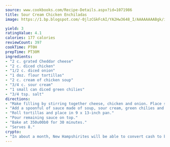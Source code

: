 ```yaml
---
source: www.cookbooks.com/Recipe-Details.aspx?id=1071986
title: Sour Cream Chicken Enchiladas
image: https://1.bp.blogspot.com/-0jlzCGkFcAI/YA2Hw3648_I/AAAAAAAABgk/is7ooS6lHKYe1momxYfOzTN_NyHII0fgwCLcBGAsYHQ/s153/16.png

yield: 3
ratingValue: 4.1
calories: 177 calories
reviewCount: 397
cookTime: PT0H
prepTime: PT30M
ingredients:
- "2 c. grated Cheddar cheese"
- "2 c. diced chicken"
- "1/2 c. diced onion"
- "1 doz. flour tortillas"
- "2 c. cream of chicken soup"
- "3/4 c. sour cream"
- "1 small can diced green chilies"
- "3/4 tsp. salt"
directions:
- "Make filling by stirring together cheese, chicken and onion. Place spoonful of filling on each tortilla."
- "Add a spoonful of sauce made of soup, sour cream, green chilies and salt."
- "Roll tortillas and place in 9 x 13-inch pan."
- "Pour remaining sauce on top."
- "Bake at 350u00b0 for 30 minutes."
- "Serves 8."
crypto:
- "In about a month, New Hampshirites will be able to convert cash to bitcoins via new bitcoin ATMs popping up in the state."
---
```

